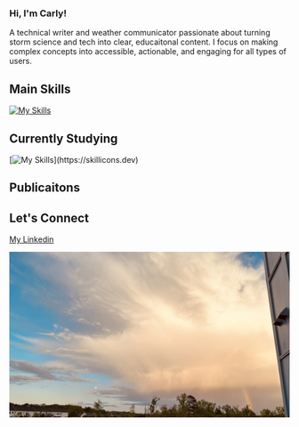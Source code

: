### Hi, I'm Carly!

A technical writer and weather communicator passionate about turning storm science and tech into clear, educaitonal content. I focus on making complex concepts into accessible, actionable, and engaging for all types of users. 

## Main Skills
[![My Skills](https://skillicons.dev/icons?i=ae,figma,notion,pr)](https://skillicons.dev) 

## Currently Studying
[![My Skills](https://skillicons.dev/icons?i=codepen,git,github,py,)](https://skillicons.dev)
## Publicaitons  


## Let's Connect 
[My Linkedin](https://www.linkedin.com/in/carlyannawx/) 

![Clouds Image](Clouds.jpg)
